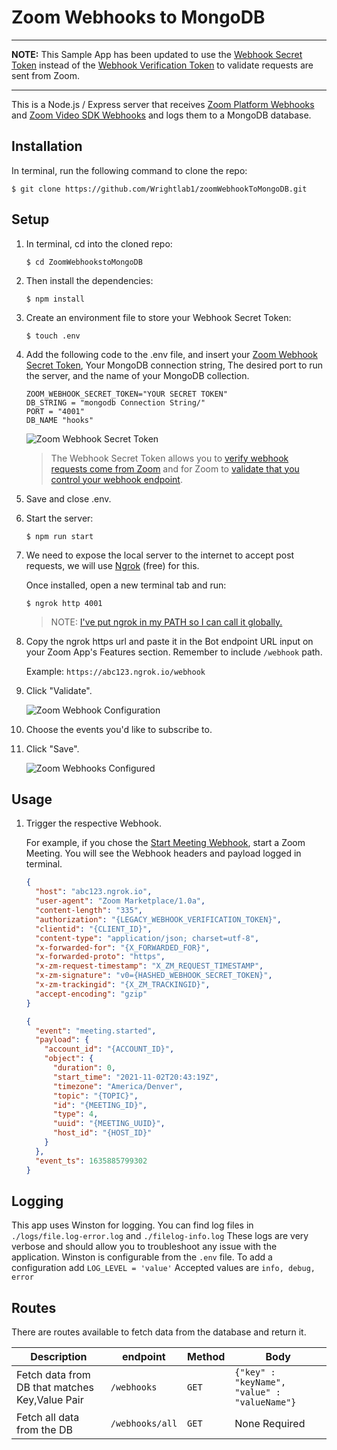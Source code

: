 # Zoom Webhooks to MongoDB

---

**NOTE:** This Sample App has been updated to use the [Webhook Secret Token](https://developers.zoom.us/docs/api/rest/webhook-reference/#verify-webhook-events) instead of the [Webhook Verification Token](https://developers.zoom.us/docs/api/rest/webhook-reference/#verify-webhook-events) to validate requests are sent from Zoom.

---

This is a Node.js / Express server that receives [Zoom Platform Webhooks](https://developers.zoom.us/docs/api/rest/webhook-reference/#enable-webhooks) and [Zoom Video SDK Webhooks](https://developers.zoom.us/docs/api/rest/webhook-reference/#enable-webhooks) and logs them to a MongoDB database.





## Installation

In terminal, run the following command to clone the repo:

`$ git clone https://github.com/Wrightlab1/zoomWebhookToMongoDB.git`

## Setup

1. In terminal, cd into the cloned repo:

   `$ cd ZoomWebhookstoMongoDB`

1. Then install the dependencies:

   `$ npm install`

1. Create an environment file to store your Webhook Secret Token:

   `$ touch .env`

1. Add the following code to the .env file, and insert your [Zoom Webhook Secret Token](https://developers.zoom.us/docs/api/rest/webhook-reference/#verify-webhook-events), Your MongoDB connection string, The desired port to run the server, and the name of your MongoDB collection.

   ```
   ZOOM_WEBHOOK_SECRET_TOKEN="YOUR SECRET TOKEN"
   DB_STRING = "mongodb Connection String/"
   PORT = "4001"
   DB_NAME "hooks"
   ```

   ![Zoom Webhook Secret Token](https://developers.zoom.us/img/nextImageExportOptimizer/webhook-secret-token-opt-640.WEBP "Zoom Webhook Secret Token")

   > The Webhook Secret Token allows you to [verify webhook requests come from Zoom](https://developers.zoom.us/docs/api/rest/webhook-reference/#verify-webhook-events) and for Zoom to [validate that you control your webhook endpoint](https://developers.zoom.us/docs/api/rest/webhook-reference/#validate-your-webhook-endpoint).

1. Save and close .env.

1. Start the server:

   `$ npm run start`

1. We need to expose the local server to the internet to accept post requests, we will use [Ngrok](https://ngrok.com) (free) for this.

   Once installed, open a new terminal tab and run:

   `$ ngrok http 4001`

   > NOTE: [I've put ngrok in my PATH so I can call it globally.](https://stackoverflow.com/a/36759493/6592510)

1. Copy the ngrok https url and paste it in the Bot endpoint URL input on your Zoom App's Features section. Remember to include `/webhook` path.

   Example: `https://abc123.ngrok.io/webhook`

1. Click "Validate".

   ![Zoom Webhook Configuration](https://developers.zoom.us/img/nextImageExportOptimizer/webhook-validate-opt-640.WEBP "Zoom Webhook Configuration")

1. Choose the events you'd like to subscribe to.

1. Click "Save".

   ![Zoom Webhooks Configured](https://developers.zoom.us/img/nextImageExportOptimizer/webhook-validate-success-opt-640.WEBP "Zoom Webhooks Configured")

## Usage

1. Trigger the respective Webhook.

   For example, if you chose the [Start Meeting Webhook](https://developers.zoom.us/docs/api/rest/reference/zoom-api/events/#operation/meeting.started), start a Zoom Meeting. You will see the Webhook headers and payload logged in terminal.

   ```json
   {
     "host": "abc123.ngrok.io",
     "user-agent": "Zoom Marketplace/1.0a",
     "content-length": "335",
     "authorization": "{LEGACY_WEBHOOK_VERIFICATION_TOKEN}",
     "clientid": "{CLIENT_ID}",
     "content-type": "application/json; charset=utf-8",
     "x-forwarded-for": "{X_FORWARDED_FOR}",
     "x-forwarded-proto": "https",
     "x-zm-request-timestamp": "X_ZM_REQUEST_TIMESTAMP",
     "x-zm-signature": "v0={HASHED_WEBHOOK_SECRET_TOKEN}",
     "x-zm-trackingid": "{X_ZM_TRACKINGID}",
     "accept-encoding": "gzip"
   }
   ```

   ```json
   {
     "event": "meeting.started",
     "payload": {
       "account_id": "{ACCOUNT_ID}",
       "object": {
         "duration": 0,
         "start_time": "2021-11-02T20:43:19Z",
         "timezone": "America/Denver",
         "topic": "{TOPIC}",
         "id": "{MEETING_ID}",
         "type": 4,
         "uuid": "{MEETING_UUID}",
         "host_id": "{HOST_ID}"
       }
     },
     "event_ts": 1635885799302
   }
   ```

## Logging
This app uses Winston for logging. You can find log files in `./logs/file.log-error.log` and `./filelog-info.log` These logs are very verbose and should allow you to troubleshoot any issue with the application. Winston is configurable from the `.env` file. To add a configuration add `LOG_LEVEL = 'value'` Accepted values are `info, debug, error`

## Routes
There are routes available to fetch data from the database and return it.

|Description                                   |endpoint       |Method|Body                                        |
|----------------------------------------------|---------------|------|--------------------------------------------|
|Fetch data from DB that matches Key,Value Pair|`/webhooks`    |`GET` |`{"key" : "keyName", "value" : "valueName"}`|
|Fetch all data from the DB                    |`/webhooks/all`|`GET`| None Required                              |


